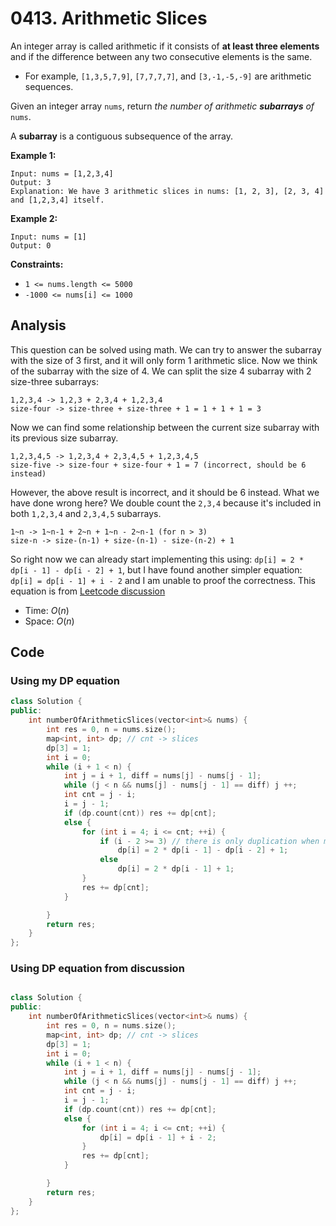 # 0413. Arithmetic Slices

An integer array is called arithmetic if it consists of **at least three elements** and if the difference between any two consecutive elements is the same.

-   For example, `[1,3,5,7,9]`, `[7,7,7,7]`, and `[3,-1,-5,-9]` are arithmetic sequences.

Given an integer array `nums`, return _the number of arithmetic **subarrays** of_ `nums`.

A **subarray** is a contiguous subsequence of the array.

**Example 1:**

```
Input: nums = [1,2,3,4]
Output: 3
Explanation: We have 3 arithmetic slices in nums: [1, 2, 3], [2, 3, 4] and [1,2,3,4] itself.

```

**Example 2:**

```
Input: nums = [1]
Output: 0

```

**Constraints:**

-   `1 <= nums.length <= 5000`
-   `-1000 <= nums[i] <= 1000`

## Analysis

This question can be solved using math. We can try to answer the subarray with the size of 3 first, and it will only form 1 arithmetic slice.  Now we think of the subarray with the size of 4. We can split the size 4 subarray with 2 size-three subarrays:

```
1,2,3,4 -> 1,2,3 + 2,3,4 + 1,2,3,4
size-four -> size-three + size-three + 1 = 1 + 1 + 1 = 3
```

Now we can find some relationship between the current size subarray with its previous size subarray.

```
1,2,3,4,5 -> 1,2,3,4 + 2,3,4,5 + 1,2,3,4,5
size-five -> size-four + size-four + 1 = 7 (incorrect, should be 6 instead)

```

However, the above result is incorrect, and it should be 6 instead.  What we have done wrong here? We double count the `2,3,4` because it's included in both `1,2,3,4` and `2,3,4,5` subarrays. 

```
1~n -> 1~n-1 + 2~n + 1~n - 2~n-1 (for n > 3)
size-n -> size-(n-1) + size-(n-1) - size-(n-2) + 1
```

So right now we can already start implementing this using: `dp[i] = 2 * dp[i - 1] - dp[i - 2] + 1`, but I have found another simpler equation: `dp[i] = dp[i - 1] + i - 2` and I am unable to proof the correctness.  This equation is from [Leetcode discussion](https://leetcode.com/problems/arithmetic-slices/discuss/1814595/Python3-CACHE-()-Explained)

* Time: $O(n)$
* Space: $O(n)$

## Code

### Using my DP equation

```c++
class Solution {
public:
    int numberOfArithmeticSlices(vector<int>& nums) {
        int res = 0, n = nums.size();        
        map<int, int> dp; // cnt -> slices
        dp[3] = 1;        
        int i = 0;
        while (i + 1 < n) {
            int j = i + 1, diff = nums[j] - nums[j - 1];            
            while (j < n && nums[j] - nums[j - 1] == diff) j ++;
            int cnt = j - i;
            i = j - 1;
            if (dp.count(cnt)) res += dp[cnt];
            else {
                for (int i = 4; i <= cnt; ++i) {
                    if (i - 2 >= 3) // there is only duplication when middle subarray is longer than 3
                        dp[i] = 2 * dp[i - 1] - dp[i - 2] + 1;
                    else
                        dp[i] = 2 * dp[i - 1] + 1;
                }
                res += dp[cnt];
            }                

        }
        return res;
    }
};
```

### Using DP equation from discussion

```c++

class Solution {
public:
    int numberOfArithmeticSlices(vector<int>& nums) {
        int res = 0, n = nums.size();        
        map<int, int> dp; // cnt -> slices
        dp[3] = 1;        
        int i = 0;
        while (i + 1 < n) {
            int j = i + 1, diff = nums[j] - nums[j - 1];            
            while (j < n && nums[j] - nums[j - 1] == diff) j ++;
            int cnt = j - i;
            i = j - 1;
            if (dp.count(cnt)) res += dp[cnt];
            else {
                for (int i = 4; i <= cnt; ++i) {
                    dp[i] = dp[i - 1] + i - 2;
                }
                res += dp[cnt];
            }                

        }
        return res;
    }
};
```